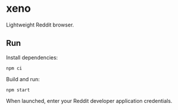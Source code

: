 # xeno

Lightweight Reddit browser.

## Run

Install dependencies:

```
npm ci
```

Build and run:

```
npm start
```

When launched, enter your Reddit developer application credentials.
